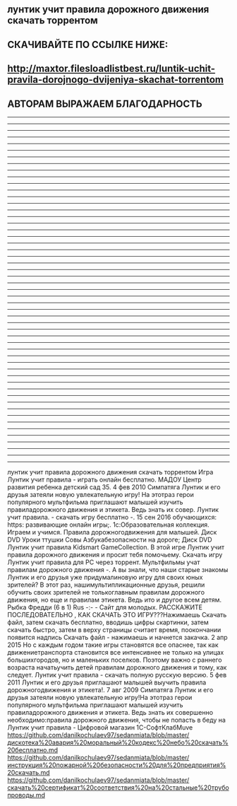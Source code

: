 лунтик учит правила дорожного движения скачать торрентом
--------------------------------------------------
СКАЧИВАЙТЕ ПО ССЫЛКЕ НИЖЕ:
--------------------------------------------------
http://maxtor.filesloadlistbest.ru/luntik-uchit-pravila-dorojnogo-dvijeniya-skachat-torrentom
--------------------------------------------------
АВТОРАМ ВЫРАЖАЕМ БЛАГОДАРНОСТЬ
--------------------------------------------------
--------------------------------------------------
--------------------------------------------------
--------------------------------------------------
--------------------------------------------------
--------------------------------------------------
--------------------------------------------------
--------------------------------------------------
--------------------------------------------------
--------------------------------------------------
--------------------------------------------------
--------------------------------------------------
--------------------------------------------------
--------------------------------------------------
--------------------------------------------------
--------------------------------------------------
--------------------------------------------------
--------------------------------------------------
--------------------------------------------------
--------------------------------------------------
--------------------------------------------------
--------------------------------------------------
--------------------------------------------------
--------------------------------------------------
--------------------------------------------------
--------------------------------------------------
--------------------------------------------------
--------------------------------------------------
--------------------------------------------------
--------------------------------------------------
--------------------------------------------------
--------------------------------------------------
--------------------------------------------------
--------------------------------------------------
--------------------------------------------------
--------------------------------------------------
--------------------------------------------------
--------------------------------------------------
--------------------------------------------------
--------------------------------------------------
--------------------------------------------------
--------------------------------------------------
--------------------------------------------------
--------------------------------------------------
--------------------------------------------------
--------------------------------------------------
--------------------------------------------------
--------------------------------------------------
--------------------------------------------------
--------------------------------------------------
--------------------------------------------------
--------------------------------------------------
--------------------------------------------------
--------------------------------------------------
лунтик учит правила дорожного движения скачать торрентом Игра Лунтик учит правила - играть онлайн бесплатно. МАДОУ Центр развития ребенка  детский сад 35. 4 фев 2010  Симпатяга Лунтик и его друзья затеяли новую увлекательную игру! На этотраз герои популярного мультфильма приглашают малышей изучить правиладорожного движения и этикета. Ведь знать их совер. Лунтик учит правила. - скачать игру бесплатно -. 15 сен 2016   обучающихся: https:  развивающие онлайн игры;. 1с:Образовательная коллекция. Играем и учимся. Правила дорожногодвижения для малышей. Диск DVD Уроки ттушки Совы Азбукабезопасности на дороге; Диск DVD Лунтик учит правила Kidsmart GameCollection. В этой игре Лунтик учит правила дорожного движения и просит тебя помочьему. Скачать игру Лунтик учит правила для PC через торрент. Мультфильмы учат правилам дорожного движения -. А вы знали, что наши старые знакомы Лунтик и его друзья уже придумалиновую игру для своих юных зрителей? В этот раз, нашимультипликационные друзья, решили обучить своих зрителей не толькоглавным правилам дорожного движения, но еще и правилам этикета. Ведь ито и другое всем детям. Рыбка Фредди (6 в 1) Rus -:-  - Сайт для молодых. РАССКАЖИТЕ ПОСЛЕДОВАТЕЛЬНО , КАК СКАЧАТЬ ЭТО ИГРУ???Нажимаешь Скачать файл, затем скачать бесплатно, вводишь цифры скартинки, затем скачать быстро, затем в верху страницы считает время, поокончании появится надпись Скачать файл - нажимаешь и начнется закачка. 2 апр 2015  Но с каждым годом такие игры становятся все опаснее, так как движениетранспорта становится все интенсивнее не только на улицах большихгородов, но и маленьких поселков. Поэтому важно с раннего возраста начатьучить детей правилам дорожного движения и тому, как следует. Лунтик учит правила - скачать полную русскую версию. 5 фев 2011  Лунтик и его друзья приглашают малышей выучить правила дорожногодвижения и этикета!. 7 авг 2009  Симпатяга Лунтик и его друзья затеяли новую увлекательную игру!На этотраз герои популярного мультфильма приглашают малышей изучить правиладорожного движения и этикета. Ведь знать их совершенно необходимо:правила дорожного движения, чтобы не попасть в беду на
Лунтик учит правила - Цифровой магазин 1С-СофтКлабMuve
https://github.com/danilkochulaev97/sedanmiata/blob/master/дискотека%20авария%20моральный%20кодекс%20небо%20скачать%20бесплатно.md
https://github.com/danilkochulaev97/sedanmiata/blob/master/инструкция%20пожарной%20безопасности%20для%20предприятия%20скачать.md
https://github.com/danilkochulaev97/sedanmiata/blob/master/скачать%20сертификат%20соответствия%20на%20стальные%20трубопроводы.md